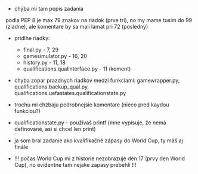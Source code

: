 * chýba mi tam popis zadania

podla PEP 8 je max 79 znakov na riadok (prve tri), no my mame tusim do 99 (ziadne), ale komentare by sa mali lamat pri 72 (posledny)
* pridlhe riadky:
  * final.py - 7, 29
  * gamesimulator.py - 16, 20
  * history.py - 11, 18
  * qualifications.qualinterface.py - 11 (koment)
* chyba zopar prazdnych riadkov medzi funkciami: gamewrapper.py, qualifications.backup_qual.py, qualifications.uefastates.qualificationstate.py
* trochu mi chzbaju podrobnejsie komentare (nieco pred kaydou funkciou?)
* qualificationstate.py - používaš printf (mne vypisuje, že nemá definované, asi si chcel len print)
* ja som bral zadanie ako kvalifikačné zápasy do World Cup, ty máš aj finále


* !!! počas World Cup mi z historie nezobrazuje den 17 (prvy den World Cup), no evidentne tam nejake zapasy prebehli !!!
